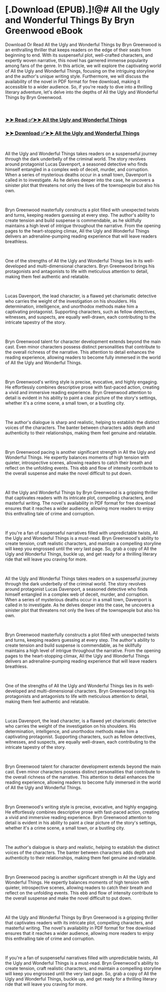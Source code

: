 # [.Download (EPUB).]!@# All the Ugly and Wonderful Things By Bryn Greenwood eBook

<p>Download Or Read All the Ugly and Wonderful Things by Bryn Greenwood is an enthralling thriller that keeps readers on the edge of their seats from beginning to end. With its suspenseful plot, well-crafted characters, and expertly woven narrative, this novel has garnered immense popularity among fans of the genre. In this article, we will explore the captivating world of All the Ugly and Wonderful Things, focusing on the intriguing storyline and the author's unique writing style. Furthermore, we will discuss the availability of the novel in PDF format for free download, making it accessible to a wider audience. So, if you're ready to dive into a thrilling literary adventure, let's delve into the depths of All the Ugly and Wonderful Things by Bryn Greenwood.</p>
<p>&nbsp;</p>

### [➤➤ Read ✅➤➤ All the Ugly and Wonderful Things](https://pdf2worldwide.blogspot.com/id/26114135)

### [➤➤ Download ✅➤➤ All the Ugly and Wonderful Things](https://pdf2worldwide.blogspot.com/id/26114135)

<p>&nbsp;</p>
<p>All the Ugly and Wonderful Things takes readers on a suspenseful journey through the dark underbelly of the criminal world. The story revolves around protagonist Lucas Davenport, a seasoned detective who finds himself entangled in a complex web of deceit, murder, and corruption. When a series of mysterious deaths occur in a small town, Davenport is called in to investigate. As he delves deeper into the case, he uncovers a sinister plot that threatens not only the lives of the townspeople but also his own.</p>
<p>&nbsp;</p>
<p>Bryn Greenwood masterfully constructs a plot filled with unexpected twists and turns, keeping readers guessing at every step. The author's ability to create tension and build suspense is commendable, as he skillfully maintains a high level of intrigue throughout the narrative. From the opening pages to the heart-stopping climax, All the Ugly and Wonderful Things delivers an adrenaline-pumping reading experience that will leave readers breathless.</p>
<p>&nbsp;</p>
<p>One of the strengths of All the Ugly and Wonderful Things lies in its well-developed and multi-dimensional characters. Bryn Greenwood brings his protagonists and antagonists to life with meticulous attention to detail, making them feel authentic and relatable.</p>
<p>&nbsp;</p>
<p>Lucas Davenport, the lead character, is a flawed yet charismatic detective who carries the weight of the investigation on his shoulders. His determination, intelligence, and unorthodox methods make him a captivating protagonist. Supporting characters, such as fellow detectives, witnesses, and suspects, are equally well-drawn, each contributing to the intricate tapestry of the story.</p>
<p>&nbsp;</p>
<p>Bryn Greenwood talent for character development extends beyond the main cast. Even minor characters possess distinct personalities that contribute to the overall richness of the narrative. This attention to detail enhances the reading experience, allowing readers to become fully immersed in the world of All the Ugly and Wonderful Things.</p>
<p>&nbsp;</p>
<p>Bryn Greenwood's writing style is precise, evocative, and highly engaging. He effortlessly combines descriptive prose with fast-paced action, creating a vivid and immersive reading experience. Bryn Greenwood attention to detail is evident in his ability to paint a clear picture of the story's settings, whether it's a crime scene, a small town, or a bustling city.</p>
<p>&nbsp;</p>
<p>The author's dialogue is sharp and realistic, helping to establish the distinct voices of the characters. The banter between characters adds depth and authenticity to their relationships, making them feel genuine and relatable.</p>
<p>&nbsp;</p>
<p>Bryn Greenwood pacing is another significant strength in All the Ugly and Wonderful Things. He expertly balances moments of high tension with quieter, introspective scenes, allowing readers to catch their breath and reflect on the unfolding events. This ebb and flow of intensity contribute to the overall suspense and make the novel difficult to put down.</p>
<p>&nbsp;</p>
<p>All the Ugly and Wonderful Things by Bryn Greenwood is a gripping thriller that captivates readers with its intricate plot, compelling characters, and masterful writing. The novel's availability in PDF format for free download ensures that it reaches a wider audience, allowing more readers to enjoy this enthralling tale of crime and corruption.</p>
<p>&nbsp;</p>
<p>If you're a fan of suspenseful narratives filled with unpredictable twists, All the Ugly and Wonderful Things is a must-read. Bryn Greenwood's ability to create tension, craft realistic characters, and maintain a compelling storyline will keep you engrossed until the very last page. So, grab a copy of All the Ugly and Wonderful Things, buckle up, and get ready for a thrilling literary ride that will leave you craving for more.</p>
<p>&nbsp;</p>
<p>All the Ugly and Wonderful Things takes readers on a suspenseful journey through the dark underbelly of the criminal world. The story revolves around protagonist Lucas Davenport, a seasoned detective who finds himself entangled in a complex web of deceit, murder, and corruption. When a series of mysterious deaths occur in a small town, Davenport is called in to investigate. As he delves deeper into the case, he uncovers a sinister plot that threatens not only the lives of the townspeople but also his own.</p>
<p>&nbsp;</p>
<p>Bryn Greenwood masterfully constructs a plot filled with unexpected twists and turns, keeping readers guessing at every step. The author's ability to create tension and build suspense is commendable, as he skillfully maintains a high level of intrigue throughout the narrative. From the opening pages to the heart-stopping climax, All the Ugly and Wonderful Things delivers an adrenaline-pumping reading experience that will leave readers breathless.</p>
<p>&nbsp;</p>
<p>One of the strengths of All the Ugly and Wonderful Things lies in its well-developed and multi-dimensional characters. Bryn Greenwood brings his protagonists and antagonists to life with meticulous attention to detail, making them feel authentic and relatable.</p>
<p>&nbsp;</p>
<p>Lucas Davenport, the lead character, is a flawed yet charismatic detective who carries the weight of the investigation on his shoulders. His determination, intelligence, and unorthodox methods make him a captivating protagonist. Supporting characters, such as fellow detectives, witnesses, and suspects, are equally well-drawn, each contributing to the intricate tapestry of the story.</p>
<p>&nbsp;</p>
<p>Bryn Greenwood talent for character development extends beyond the main cast. Even minor characters possess distinct personalities that contribute to the overall richness of the narrative. This attention to detail enhances the reading experience, allowing readers to become fully immersed in the world of All the Ugly and Wonderful Things.</p>
<p>&nbsp;</p>
<p>Bryn Greenwood's writing style is precise, evocative, and highly engaging. He effortlessly combines descriptive prose with fast-paced action, creating a vivid and immersive reading experience. Bryn Greenwood attention to detail is evident in his ability to paint a clear picture of the story's settings, whether it's a crime scene, a small town, or a bustling city.</p>
<p>&nbsp;</p>
<p>The author's dialogue is sharp and realistic, helping to establish the distinct voices of the characters. The banter between characters adds depth and authenticity to their relationships, making them feel genuine and relatable.</p>
<p>&nbsp;</p>
<p>Bryn Greenwood pacing is another significant strength in All the Ugly and Wonderful Things. He expertly balances moments of high tension with quieter, introspective scenes, allowing readers to catch their breath and reflect on the unfolding events. This ebb and flow of intensity contribute to the overall suspense and make the novel difficult to put down.</p>
<p>&nbsp;</p>
<p>All the Ugly and Wonderful Things by Bryn Greenwood is a gripping thriller that captivates readers with its intricate plot, compelling characters, and masterful writing. The novel's availability in PDF format for free download ensures that it reaches a wider audience, allowing more readers to enjoy this enthralling tale of crime and corruption.</p>
<p>&nbsp;</p>
<p>If you're a fan of suspenseful narratives filled with unpredictable twists, All the Ugly and Wonderful Things is a must-read. Bryn Greenwood's ability to create tension, craft realistic characters, and maintain a compelling storyline will keep you engrossed until the very last page. So, grab a copy of All the Ugly and Wonderful Things, buckle up, and get ready for a thrilling literary ride that will leave you craving for more.</p>
<p>&nbsp;</p>
